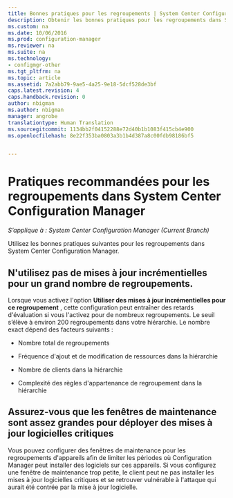 ```yaml
---
title: Bonnes pratiques pour les regroupements | System Center Configuration Manager
description: Obtenir les bonnes pratiques pour les regroupements dans System Center Configuration Manager.
ms.custom: na
ms.date: 10/06/2016
ms.prod: configuration-manager
ms.reviewer: na
ms.suite: na
ms.technology:
- configmgr-other
ms.tgt_pltfrm: na
ms.topic: article
ms.assetid: 7a2abb79-9ae5-4a25-9e18-5dcf528de3bf
caps.latest.revision: 4
caps.handback.revision: 0
author: nbigman
ms.author: nbigman
manager: angrobe
translationtype: Human Translation
ms.sourcegitcommit: 1134bb2f04152288e72d40b1b1083f415cb4e900
ms.openlocfilehash: 8e22f353ba0803a3b1b4d387a8c00fdb98186bf5


---
```

# <a name="best-practices-for-collections-in-system-center-configuration-manager"></a>Pratiques recommandées pour les regroupements dans System Center Configuration Manager

*S’applique à : System Center Configuration Manager (Current Branch)*

Utilisez les bonnes pratiques suivantes pour les regroupements dans System Center Configuration Manager.  

## <a name="do-not-use-incremental-updates-for-a-large-number-of-collections"></a>N'utilisez pas de mises à jour incrémentielles pour un grand nombre de regroupements.  
 Lorsque vous activez l'option **Utiliser des mises à jour incrémentielles pour ce regroupement** , cette configuration peut entraîner des retards d'évaluation si vous l'activez pour de nombreux regroupements. Le seuil s’élève à environ 200 regroupements dans votre hiérarchie. Le nombre exact dépend des facteurs suivants :  

-   Nombre total de regroupements  

-   Fréquence d'ajout et de modification de ressources dans la hiérarchie  

-   Nombre de clients dans la hiérarchie  

-   Complexité des règles d'appartenance de regroupement dans la hiérarchie  

## <a name="make-sure-that-maintenance-windows-are-large-enough-to-deploy-critical-software-updates"></a>Assurez-vous que les fenêtres de maintenance sont assez grandes pour déployer des mises à jour logicielles critiques  
 Vous pouvez configurer des fenêtres de maintenance pour les regroupements d'appareils afin de limiter les périodes où Configuration Manager peut installer des logiciels sur ces appareils. Si vous configurez une fenêtre de maintenance trop petite, le client peut ne pas installer les mises à jour logicielles critiques et se retrouver vulnérable à l'attaque qui aurait été contrée par la mise à jour logicielle.  



<!--HONumber=Nov16_HO1-->


